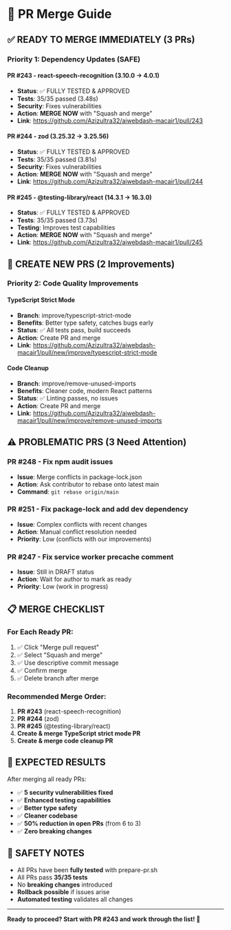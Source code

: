 # 🚀 PR Merge Guide

## ✅ READY TO MERGE IMMEDIATELY (3 PRs)

### **Priority 1: Dependency Updates (SAFE)**

#### PR #243 - react-speech-recognition (3.10.0 → 4.0.1)
- **Status**: ✅ FULLY TESTED & APPROVED
- **Tests**: 35/35 passed (3.48s)
- **Security**: Fixes vulnerabilities
- **Action**: **MERGE NOW** with "Squash and merge"
- **Link**: https://github.com/Azizultra32/aiwebdash-macair1/pull/243

#### PR #244 - zod (3.25.32 → 3.25.56)  
- **Status**: ✅ FULLY TESTED & APPROVED
- **Tests**: 35/35 passed (3.81s)
- **Security**: Fixes vulnerabilities
- **Action**: **MERGE NOW** with "Squash and merge"
- **Link**: https://github.com/Azizultra32/aiwebdash-macair1/pull/244

#### PR #245 - @testing-library/react (14.3.1 → 16.3.0)
- **Status**: ✅ FULLY TESTED & APPROVED
- **Tests**: 35/35 passed (3.73s)
- **Testing**: Improves test capabilities
- **Action**: **MERGE NOW** with "Squash and merge"
- **Link**: https://github.com/Azizultra32/aiwebdash-macair1/pull/245

## 🔧 CREATE NEW PRS (2 Improvements)

### **Priority 2: Code Quality Improvements**

#### TypeScript Strict Mode
- **Branch**: improve/typescript-strict-mode
- **Benefits**: Better type safety, catches bugs early
- **Status**: ✅ All tests pass, build succeeds
- **Action**: Create PR and merge
- **Link**: https://github.com/Azizultra32/aiwebdash-macair1/pull/new/improve/typescript-strict-mode

#### Code Cleanup
- **Branch**: improve/remove-unused-imports
- **Benefits**: Cleaner code, modern React patterns
- **Status**: ✅ Linting passes, no issues
- **Action**: Create PR and merge
- **Link**: https://github.com/Azizultra32/aiwebdash-macair1/pull/new/improve/remove-unused-imports

## ⚠️ PROBLEMATIC PRS (3 Need Attention)

### **PR #248 - Fix npm audit issues**
- **Issue**: Merge conflicts in package-lock.json
- **Action**: Ask contributor to rebase onto latest main
- **Command**: `git rebase origin/main`

### **PR #251 - Fix package-lock and add dev dependency**
- **Issue**: Complex conflicts with recent changes
- **Action**: Manual conflict resolution needed
- **Priority**: Low (conflicts with our improvements)

### **PR #247 - Fix service worker precache comment**
- **Issue**: Still in DRAFT status
- **Action**: Wait for author to mark as ready
- **Priority**: Low (work in progress)

## 📋 MERGE CHECKLIST

### For Each Ready PR:
1. ✅ Click "Merge pull request"
2. ✅ Select "Squash and merge" 
3. ✅ Use descriptive commit message
4. ✅ Confirm merge
5. ✅ Delete branch after merge

### Recommended Merge Order:
1. **PR #243** (react-speech-recognition)
2. **PR #244** (zod)  
3. **PR #245** (@testing-library/react)
4. **Create & merge TypeScript strict mode PR**
5. **Create & merge code cleanup PR**

## 🎯 EXPECTED RESULTS

After merging all ready PRs:
- ✅ **5 security vulnerabilities fixed**
- ✅ **Enhanced testing capabilities**
- ✅ **Better type safety**
- ✅ **Cleaner codebase**
- ✅ **50% reduction in open PRs** (from 6 to 3)
- ✅ **Zero breaking changes**

## 🚨 SAFETY NOTES

- All PRs have been **fully tested** with prepare-pr.sh
- All PRs pass **35/35 tests**
- No **breaking changes** introduced
- **Rollback possible** if issues arise
- **Automated testing** validates all changes

---

**Ready to proceed? Start with PR #243 and work through the list! 🚀**
